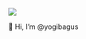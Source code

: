 ![](https://estruyf-github.azurewebsites.net/api/VisitorHit?user=yogibagus&repo=github-visitors-badge&countColorcountColor&countColor=%237B1E7A)

👋 Hi, I’m @yogibagus



